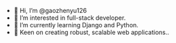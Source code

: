 - 👋 Hi, I’m @gaozhenyu126
- 👀 I’m interested in full-stack developer.
- 🌱 I’m currently learning Django and Python.
- 💞️ Keen on creating robust, scalable web applications..
